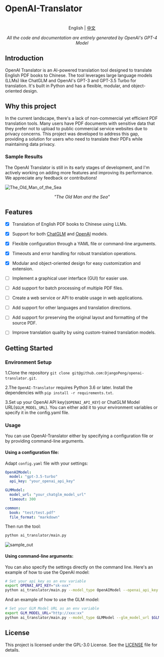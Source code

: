 # OpenAI-Translator

<p align="center">
    <br> English | <a href="README-CN.md">中文</a>
</p>
<p align="center">
    <em>All the code and documentation are entirely generated by OpenAI's GPT-4 Model</em>
</p>


## Introduction

OpenAI Translator is an AI-powered translation tool designed to translate English PDF books to Chinese. The tool leverages large language models (LLMs) like ChatGLM and OpenAI's GPT-3 and GPT-3.5 Turbo for translation. It's built in Python and has a flexible, modular, and object-oriented design. 

## Why this project

In the current landscape, there's a lack of non-commercial yet efficient PDF translation tools. Many users have PDF documents with sensitive data that they prefer not to upload to public commercial service websites due to privacy concerns. This project was developed to address this gap, providing a solution for users who need to translate their PDFs while maintaining data privacy.

### Sample Results

The OpenAI Translator is still in its early stages of development, and I'm actively working on adding more features and improving its performance. We appreciate any feedback or contributions!

![The_Old_Man_of_the_Sea](images/sample_image_0.png)

<p align="center">
    <em>"The Old Man and the Sea"</em>
</p>

## Features

- [X] Translation of English PDF books to Chinese using LLMs.
- [X] Support for both [ChatGLM](https://github.com/THUDM/ChatGLM-6B) and [OpenAI](https://platform.openai.com/docs/models) models.
- [X] Flexible configuration through a YAML file or command-line arguments.
- [X] Timeouts and error handling for robust translation operations.
- [X] Modular and object-oriented design for easy customization and extension.
- [ ] Implement a graphical user interface (GUI) for easier use.
- [ ] Add support for batch processing of multiple PDF files.
- [ ] Create a web service or API to enable usage in web applications.
- [ ] Add support for other languages and translation directions.
- [ ] Add support for preserving the original layout and formatting of the source PDF.
- [ ] Improve translation quality by using custom-trained translation models.


## Getting Started

### Environment Setup

1.Clone the repository `git clone git@github.com:DjangoPeng/openai-translator.git`.

2.The `OpenAI-Translator` requires Python 3.6 or later. Install the dependencies with `pip install -r requirements.txt`.

3.Set up your OpenAI API key(`$OPENAI_API_KEY`) or ChatGLM Model URL(`$GLM_MODEL_URL`). You can either add it to your environment variables or specify it in the config.yaml file.

### Usage

You can use OpenAI-Translator either by specifying a configuration file or by providing command-line arguments.

#### Using a configuration file:

Adapt `config.yaml` file with your settings:

```yaml
OpenAIModel:
  model: "gpt-3.5-turbo"
  api_key: "your_openai_api_key"

GLMModel:
  model_url: "your_chatglm_model_url"
  timeout: 300

common:
  book: "test/test.pdf"
  file_format: "markdown"
```

Then run the tool:

```bash
python ai_translator/main.py
```

![sample_out](images/sample_image_1.png)

#### Using command-line arguments:

You can also specify the settings directly on the command line. Here's an example of how to use the OpenAI model:

```bash
# Set your api_key as an env variable
export OPENAI_API_KEY="sk-xxx"
python ai_translator/main.py --model_type OpenAIModel --openai_api_key $OPENAI_API_KEY --file_format markdown --book tests/test.pdf --openai_model gpt-3.5-turbo --language=中文
```

And an example of how to use the GLM model:

```bash
# Set your GLM Model URL as an env variable
export GLM_MODEL_URL="http://xxx:xx"
python ai_translator/main.py --model_type GLMModel --glm_model_url $GLM_MODEL_URL --book tests/test.pdf --language=中文
```

## License

This project is licensed under the GPL-3.0 License. See the [LICENSE](LICENSE) file for details.